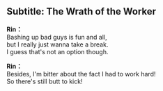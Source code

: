 # 

  
## Subtitle: The Wrath of the Worker
  
**Rin：**  
Bashing up bad guys is fun and all,  
but I really just wanna take a break.  
I guess that's not an option though.  
  
**Rin：**  
Besides, I'm bitter about the fact I had to work hard!  
So there's still butt to kick!  
